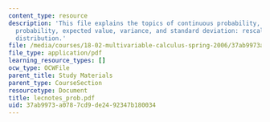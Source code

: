 ```yaml
---
content_type: resource
description: 'This file explains the topics of continuous probability, conditional
  probability, expected value, variance, and standard deviation: rescaling the normal
  distribution.'
file: /media/courses/18-02-multivariable-calculus-spring-2006/37ab9973a0787cd9de2492347b180034_lecnotes_prob.pdf
file_type: application/pdf
learning_resource_types: []
ocw_type: OCWFile
parent_title: Study Materials
parent_type: CourseSection
resourcetype: Document
title: lecnotes_prob.pdf
uid: 37ab9973-a078-7cd9-de24-92347b180034
---
```

